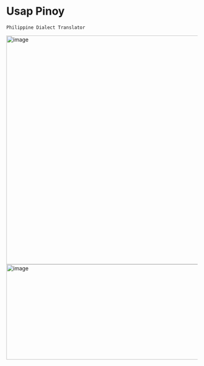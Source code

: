 # Usap Pinoy
`Philippine Dialect Translator`

<img width="600" height="600" alt="image" src="https://github.com/user-attachments/assets/647e88a1-6526-48f1-b465-717b496372ef" />
<img width="735" height="250" alt="image" src="https://github.com/user-attachments/assets/88c1cc7b-0b81-4c50-95e7-5b2d2469f9d2" />



